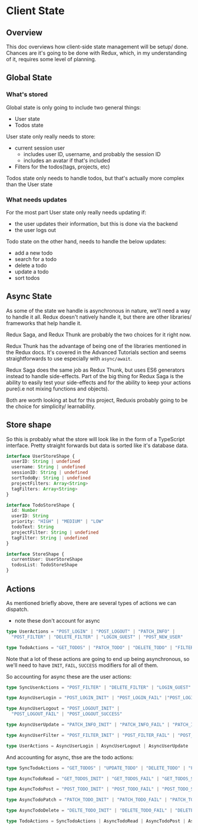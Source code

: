 # Client State
## Overview
This doc overviews how client-side state management will be setup/ done. Chances are it's going to be done with Redux, which, in my understanding of it, requires some level of planning.

## Global State
### What's stored
Global state is only going to include two general things:
- User state
- Todos state

User state only really needs to store:
- current session user
  - includes user ID, username, and probably the session ID
  - includes an avatar if that's included
- Filters for the todos(tags, projects, etc)

Todos state only needs to handle todos, but that's actually more complex than the User state

### What needs updates
For the most part User state only really needs updating if:
- the user updates their information, but this is done via the backend
- the user logs out

Todo state on the other hand, needs to handle the below updates:
- add a new todo
- search for a todo
- delete a todo
- update a todo
- sort todos

## Async State
As some of the state we handle is asynchronous in nature, we'll need a way to handle it all. Redux doesn't natively handle it, but there are other libraries/ frameworks that help handle it.

Redux Saga, and Redux Thunk are probably the two choices for it right now.

Redux Thunk has the advantage of being one of the libraries mentioned in the Redux docs. It's covered in the Advanced Tutorials section and seems straightforwards to use especially with `async/await`.

Redux Saga does the same job as Redux Thunk, but uses ES6 generators instead to handle side-effects. Part of the big thing for Redux Saga is the ability to easily test your side-effects and for the ability to keep your actions pure(i.e not mixing functions and objects).

Both are worth looking at but for this project, Reduxis probably going to be the choice for simplicity/ learnability.

## Store shape
So this is probably what the store will look like in the form of a TypeScript interface. Pretty straight forwards but data is sorted like it's database data.

```ts
interface UserStoreShape {
  userID: String | undefined
  username: String | undefined
  sessionID: String | undefined
  sortTodoBy: String | undefined
  projectFilters: Array<String>
  tagFilters: Array<String>
}

interface TodoStoreShape {
  id: Number
  userID: String
  priority: "HIGH" | "MEDIUM" | "LOW"
  todoText: String
  projectFilter: String | undefined
  tagFilter: String | undefined
}

interface StoreShape {
  currentUser: UserStoreShape
  todosList: TodoStoreShape
}


```

## Actions
As mentioned briefly above, there are several types of actions we can dispatch.
- note these don't account for async
```ts
type UserActions = "POST_LOGIN" | "POST_LOGOUT" | "PATCH_INFO" |
  "POST_FILTER" | "DELETE_FILTER" | "LOGIN_GUEST" | "POST_NEW_USER"

type TodoActions = "GET_TODOS" | "PATCH_TODO" | "DELETE_TODO" | "FILTER_TODOS" | "SORT_TODOS"

```

Note that a lot of these actions are going to end up being asynchronous, so we'll need to have `INIT`, `FAIL`, `SUCCESS` modifiers for all of them.

So accounting for async these are the user actions:
```ts
type SyncUserActions = "POST_FILTER" | "DELETE_FILTER" | "LOGIN_GUEST"

type AsyncUserLogin = "POST_LOGIN_INIT" | "POST_LOGIN_FAIL" |"POST_LOGIN_SUCCESS"

type AsyncUserLogout = "POST_LOGOUT_INIT" |
  "POST_LOGOUT_FAIL" | "POST_LOGOUT_SUCCESS"

type AsyncUserUpdate = "PATCH_INFO_INIT" | "PATCH_INFO_FAIL" | "PATCH_INFO_SUCCESS"

type AsyncUserFilter = "POST_FILTER_INIT" | "POST_FILTER_FAIL" | "POST_FILTER_SUCCESS" | "DELETE_FILTER_INIT" | "DELETE_FILTER_FAIL" | "DELETE_FILTER_SUCCESS"

type UserActions = AsyncUserLogin | AsyncUserLogout | AsyncUserUpdate | AsyncUserFilter | SyncUserActions

```

And accounting for async, thse are the todo actions:
```ts
type SyncTodoActions = "GET_TODOS" | "UPDATE_TODO" | "DELETE_TODO" | "FILTER_TODOS" | "SORT_TODOS"

type AsyncTodoRead = "GET_TODOS_INIT" | "GET_TODOS_FAIL" | "GET_TODOS_SUCCESS" | "SEARCH_TODOS_INIT" | "SEARCH_TODOS_FAIL" | "SEARCH_TODOS_SUCCESS"

type AsyncTodoPost = "POST_TODO_INIT" | "POST_TODO_FAIL" | "POST_TODO_SUCCESS"

type AsyncTodoPatch = "PATCH_TODO_INIT" | "PATCH_TODO_FAIL" | "PATCH_TODO_SUCCESS"

type AsyncTodoDelete = "DELTE_TODO_INIT" | "DELETE_TODO_FAIL" | "DELETE_TODO_SUCCESS"

type TodoActions = SyncTodoActions | AsyncTodoRead | AsyncTodoPost | AsyncTodoPatch | AsyncTodoDelete
```